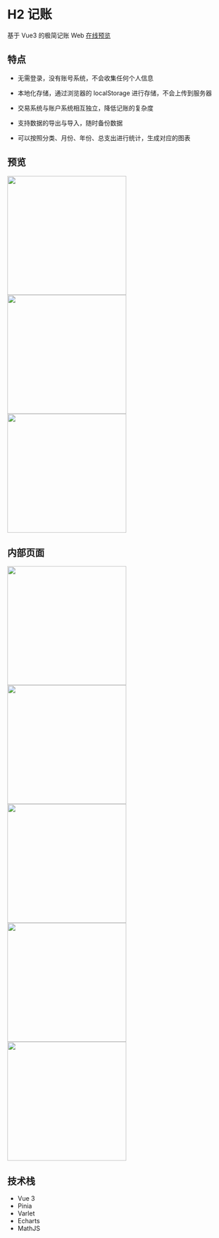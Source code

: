 # H2 记账

基于 Vue3 的极简记账 Web [在线预览](https://account.zhichao.org)

## 特点

- 无需登录，没有账号系统，不会收集任何个人信息

- 本地化存储，通过浏览器的 localStorage 进行存储，不会上传到服务器

- 交易系统与账户系统相互独立，降低记账的复杂度

- 支持数据的导出与导入，随时备份数据

- 可以按照分类、月份、年份、总支出进行统计，生成对应的图表

## 预览

<img src="https://minio.zhichao.org/images/hydrogen-account-home.webp" width="270"/><img src="https://minio.zhichao.org/images/hydrogen-account-show.webp" width="270"/><img src="https://minio.zhichao.org/images/hydrogen-account-my.webp" width="270"/>

## 内部页面

<img src="https://minio.zhichao.org/images/hydrogen-account-calc.webp" width="270"/><img src="https://minio.zhichao.org/images/hydrogen-account-list.webp" width="270"/><img src="https://minio.zhichao.org/images/hydrogen-account-category.webp" width="270"/><img src="https://minio.zhichao.org/images/hydrogen-account-categoryChart.webp" width="270"/><img src="https://minio.zhichao.org/images/hydrogen-account-timeChart.webp" width="270"/>

## 技术栈

- Vue 3
- Pinia
- Varlet
- Echarts
- MathJS
